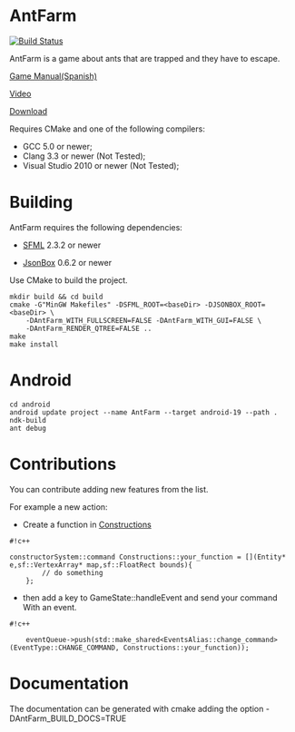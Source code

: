 # AntFarm

[![Build Status](https://travis-ci.org/cristianglezm/AntFarm.svg)](https://travis-ci.org/cristianglezm/AntFarm)

AntFarm is a game about ants that are trapped and they have to escape.

[Game Manual(Spanish)](https://bitbucket.org/cristian_glez_m/antfarm/wiki/Manual%20de%20Juego)

[Video](https://www.youtube.com/watch?v=o17TOI_zKAY)

[Download](https://bitbucket.org/cristian_glez_m/antfarm/downloads)

Requires CMake and one of the following compilers:

* GCC 5.0 or newer;
* Clang 3.3 or newer (Not Tested);
* Visual Studio 2010 or newer (Not Tested);

Building
===

AntFarm requires the following dependencies:

* [SFML](http://sfml-dev.org) 2.3.2 or newer

* [JsonBox](https://github.com/anhero/JsonBox) 0.6.2 or newer

Use CMake to build the project.

```
mkdir build && cd build
cmake -G"MinGW Makefiles" -DSFML_ROOT=<baseDir> -DJSONBOX_ROOT=<baseDir> \ 
	-DAntFarm_WITH_FULLSCREEN=FALSE -DAntFarm_WITH_GUI=FALSE \
	-DAntFarm_RENDER_QTREE=FALSE ..
make
make install
```

Android
==

```
cd android
android update project --name AntFarm --target android-19 --path .
ndk-build
ant debug
```

Contributions
===

You can contribute adding new features from the list.

For example a new action:

* Create a function in [Constructions](https://github.com/cristianglezm/AntFarm/blob/master/src/Systems/constructorSystem/Constructions.cpp)

```
#!c++

constructorSystem::command Constructions::your_function = [](Entity* e,sf::VertexArray* map,sf::FloatRect bounds){
		// do something
	};
```

* then add a key to GameState::handleEvent and send your command With an event.

```
#!c++

	eventQueue->push(std::make_shared<EventsAlias::change_command>(EventType::CHANGE_COMMAND, Constructions::your_function));
```

Documentation
===

The documentation can be generated with cmake adding the option -DAntFarm_BUILD_DOCS=TRUE

